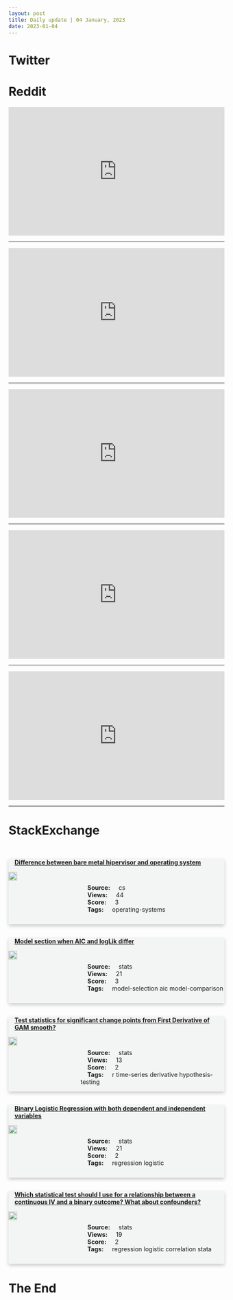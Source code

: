 ```yaml
---
layout: post
title: Daily update | 04 January, 2023
date: 2023-01-04
---
```


<script async src="https://platform.twitter.com/widgets.js" charset="utf-8"></script>


<script src='https://storage.ko-fi.com/cdn/scripts/overlay-widget.js'></script>
<script>
  kofiWidgetOverlay.draw('themldojo', {
    'type': 'floating-chat',
    'floating-chat.donateButton.text': 'Support me',
    'floating-chat.donateButton.background-color': '#f45d22',
    'floating-chat.donateButton.text-color': '#fff'
  });
</script>

# Twitter 

<blockquote class="twitter-tweet"><a href="https://twitter.com/svpino/status/1610096773770678274"></a></blockquote>

<blockquote class="twitter-tweet"><a href="https://twitter.com/TomFitton/status/1610273544876736512"></a></blockquote>

<blockquote class="twitter-tweet"><a href="https://twitter.com/gp_pulipaka/status/1610126322042376194"></a></blockquote>

<blockquote class="twitter-tweet"><a href="https://twitter.com/svpino/status/1610093125405376512"></a></blockquote>

<blockquote class="twitter-tweet"><a href="https://twitter.com/ThomasSimonini/status/1610321320751009792"></a></blockquote>

<blockquote class="twitter-tweet"><a href="https://twitter.com/ylecun/status/1610336694405840901"></a></blockquote>

<blockquote class="twitter-tweet"><a href="https://twitter.com/ylecun/status/1610362952900640774"></a></blockquote>

<blockquote class="twitter-tweet"><a href="https://twitter.com/stanfordnlp/status/1610347728273543168"></a></blockquote>

<blockquote class="twitter-tweet"><a href="https://twitter.com/ylecun/status/1610320677214593027"></a></blockquote>

<blockquote class="twitter-tweet"><a href="https://twitter.com/ylecun/status/1610367976016064513"></a></blockquote>

# Reddit 

<iframe id="reddit-embed" src="https://www.redditmedia.com/r/datascience/comments/102h06p/the_most_epic_ds_job_title?ref_source=embed&amp;ref=share&amp;embed=true" sandbox="allow-scripts allow-same-origin allow-popups" style="border: none;" height="300" width="100%" scrolling="yes"></iframe>
<hr style="width:100%;text-align:left;margin-left:0">
<iframe id="reddit-embed" src="https://www.redditmedia.com/r/MachineLearning/comments/1027geh/r_massive_language_models_can_be_accurately?ref_source=embed&amp;ref=share&amp;embed=true" sandbox="allow-scripts allow-same-origin allow-popups" style="border: none;" height="300" width="100%" scrolling="yes"></iframe>
<hr style="width:100%;text-align:left;margin-left:0">
<iframe id="reddit-embed" src="https://www.redditmedia.com/r/MachineLearning/comments/102bm7w/r_do_we_really_need_300_floats_to_represent_the?ref_source=embed&amp;ref=share&amp;embed=true" sandbox="allow-scripts allow-same-origin allow-popups" style="border: none;" height="300" width="100%" scrolling="yes"></iframe>
<hr style="width:100%;text-align:left;margin-left:0">
<iframe id="reddit-embed" src="https://www.redditmedia.com/r/MachineLearning/comments/101wrvy/r_muse_faster_texttoimage_generation_with_masked?ref_source=embed&amp;ref=share&amp;embed=true" sandbox="allow-scripts allow-same-origin allow-popups" style="border: none;" height="300" width="100%" scrolling="yes"></iframe>
<hr style="width:100%;text-align:left;margin-left:0">
<iframe id="reddit-embed" src="https://www.redditmedia.com/r/datascience/comments/1028cxl/they_gave_me_another_full_stack_developers?ref_source=embed&amp;ref=share&amp;embed=true" sandbox="allow-scripts allow-same-origin allow-popups" style="border: none;" height="300" width="100%" scrolling="yes"></iframe>
<hr style="width:100%;text-align:left;margin-left:0">

<style>
.card {
box-shadow: 0 4px 8px 0 rgba(0,0,0,0.2);
transition: 0.3s;
width: 100%;
background-color: #F3F4F4;
}
p{
    margin-left:  3em;
    padding-top: 1em;
}
.part2{
    display: grid;
    grid-template-columns: 1fr 3fr;
}
h4{
    margin: 1em;
}

.card:hover {
box-shadow: 0 8px 16px 0 rgba(0,0,0,0.2);
}
b {
padding: 2px 16px;
}
</style>
  
# StackExchange 


  <br>
  <div class="card">
  <h4><a href='https://cs.stackexchange.com/questions/156570/difference-between-bare-metal-hipervisor-and-operating-system'>Difference between bare metal hipervisor and operating system</a></h4> 
  <div class="part2">
      <img src="https://cdn.sstatic.net/Sites/cs/Img/apple-touch-icon@2.png?v=324a3e0c2b03" alt="Img missing!" style="width:40%">
      <p><b>Source:</b> cs<br><b>Views:</b> 44<br><b>Score:</b> 3<br><b>Tags:</b> <span class="badge badge-dark">operating-systems</span></p> 
  </div>
  </div>
      
  <br>
  <div class="card">
  <h4><a href='https://stats.stackexchange.com/questions/600765/model-section-when-aic-and-loglik-differ'>Model section when AIC and logLik differ</a></h4> 
  <div class="part2">
      <img src="https://cdn.sstatic.net/Sites/stats/Img/apple-touch-icon@2.png?v=344f57aa10cc" alt="Img missing!" style="width:40%">
      <p><b>Source:</b> stats<br><b>Views:</b> 21<br><b>Score:</b> 3<br><b>Tags:</b> <span class="badge badge-dark">model-selection</span> <span class="badge badge-dark">aic</span> <span class="badge badge-dark">model-comparison</span></p> 
  </div>
  </div>
      
  <br>
  <div class="card">
  <h4><a href='https://stats.stackexchange.com/questions/600783/test-statistics-for-significant-change-points-from-first-derivative-of-gam-smoot'>Test statistics for significant change points from First Derivative of GAM smooth?</a></h4> 
  <div class="part2">
      <img src="https://cdn.sstatic.net/Sites/stats/Img/apple-touch-icon@2.png?v=344f57aa10cc" alt="Img missing!" style="width:40%">
      <p><b>Source:</b> stats<br><b>Views:</b> 13<br><b>Score:</b> 2<br><b>Tags:</b> <span class="badge badge-dark">r</span> <span class="badge badge-dark">time-series</span> <span class="badge badge-dark">derivative</span> <span class="badge badge-dark">hypothesis-testing</span></p> 
  </div>
  </div>
      
  <br>
  <div class="card">
  <h4><a href='https://stats.stackexchange.com/questions/600761/binary-logistic-regression-with-both-dependent-and-independent-variables'>Binary Logistic Regression with both dependent and independent variables</a></h4> 
  <div class="part2">
      <img src="https://cdn.sstatic.net/Sites/stats/Img/apple-touch-icon@2.png?v=344f57aa10cc" alt="Img missing!" style="width:40%">
      <p><b>Source:</b> stats<br><b>Views:</b> 21<br><b>Score:</b> 2<br><b>Tags:</b> <span class="badge badge-dark">regression</span> <span class="badge badge-dark">logistic</span></p> 
  </div>
  </div>
      
  <br>
  <div class="card">
  <h4><a href='https://stats.stackexchange.com/questions/600739/which-statistical-test-should-i-use-for-a-relationship-between-a-continuous-iv-a'>Which statistical test should I use for a relationship between a continuous IV and a binary outcome? What about confounders?</a></h4> 
  <div class="part2">
      <img src="https://cdn.sstatic.net/Sites/stats/Img/apple-touch-icon@2.png?v=344f57aa10cc" alt="Img missing!" style="width:40%">
      <p><b>Source:</b> stats<br><b>Views:</b> 19<br><b>Score:</b> 2<br><b>Tags:</b> <span class="badge badge-dark">regression</span> <span class="badge badge-dark">logistic</span> <span class="badge badge-dark">correlation</span> <span class="badge badge-dark">stata</span></p> 
  </div>
  </div>
      
# The End